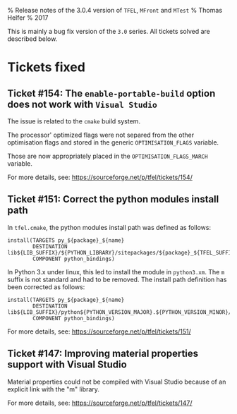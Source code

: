 % Release notes of the 3.0.4 version of `TFEL`, `MFront` and `MTest`
% Thomas Helfer
% 2017

This is mainly a bug fix version of the `3.0` series. All tickets
solved are described below.

# Tickets fixed

## Ticket #154: The `enable-portable-build` option does not work with `Visual Studio`

The issue is related to the `cmake` build system.

The processor' optimized flags were not separed from the other
optimisation flags and stored in the generic
`OPTIMISATION_FLAGS` variable.

Those are now appropriately placed in the `OPTIMISATION_FLAGS_MARCH`
variable.

For more details, see: <https://sourceforge.net/p/tfel/tickets/154/>

## Ticket #151: Correct the python modules install path

In `tfel.cmake`, the python modules install path was defined as follows:

~~~~
install(TARGETS py_${package}_${name}
        DESTINATION lib${LIB_SUFFIX}/${PYTHON_LIBRARY}/sitepackages/${package}_${TFEL_SUFFIX_FOR_PYTHON_MODULES}
        COMPONENT python_bindings)
~~~~

In Python 3.x under linux, this led to install the module in
`python3.xm`. The `m` suffix is not standard and had to be
removed. The install path definition has been corrected as follows:

~~~~
install(TARGETS py_${package}_${name}
        DESTINATION lib${LIB_SUFFIX}/python${PYTHON_VERSION_MAJOR}.${PYTHON_VERSION_MINOR}/sitepackages/${package}_${TFEL_SUFFIX_FOR_PYTHON_MODULES}
        COMPONENT python_bindings)
~~~~

For more details, see: <https://sourceforge.net/p/tfel/tickets/151/>

## Ticket #147: Improving material properties support with Visual Studio

Material properties could not be compiled with Visual Studio because
of an explicit link with the "m" library.

For more details, see: <https://sourceforge.net/p/tfel/tickets/147/>

